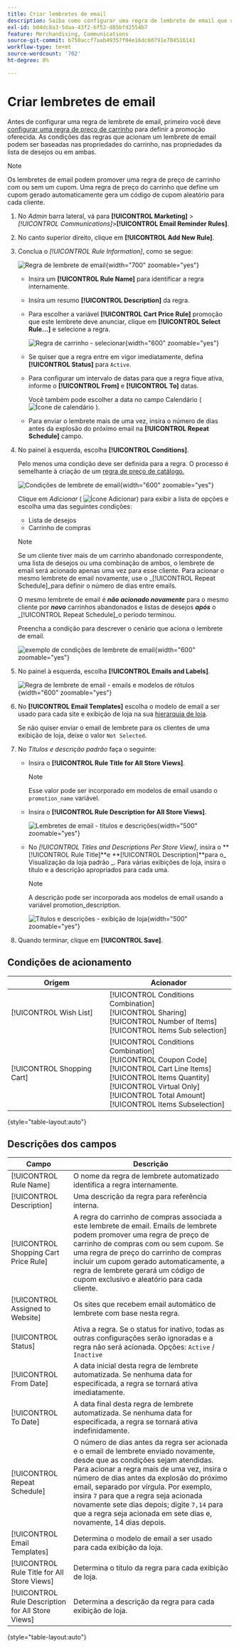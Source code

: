 ```yaml
---
title: Criar lembretes de email
description: Saiba como configurar uma regra de lembrete de email que use uma regra de preço de carrinho existente.
exl-id: b04dc8a3-5daa-43f2-bf52-d85bfd2554b7
feature: Merchandising, Communications
source-git-commit: b750accf7aab49357f04e16dc60791e704516141
workflow-type: tm+mt
source-wordcount: '702'
ht-degree: 0%

---
```


# Criar lembretes de email

Antes de configurar uma regra de lembrete de email, primeiro você deve [configurar uma regra de preço de carrinho](price-rules-cart-create.md) para definir a promoção oferecida. As condições das regras que acionam um lembrete de email podem ser baseadas nas propriedades do carrinho, nas propriedades da lista de desejos ou em ambas.

>[!NOTE]
>
>Os lembretes de email podem promover uma regra de preço de carrinho com ou sem um cupom. Uma regra de preço do carrinho que define um cupom gerado automaticamente gera um código de cupom aleatório para cada cliente.

1. No _Admin_ barra lateral, vá para **[!UICONTROL Marketing]** > _[!UICONTROL Communications]_>**[!UICONTROL Email Reminder Rules]**.

1. No canto superior direito, clique em **[!UICONTROL Add New Rule]**.

1. Conclua o _[!UICONTROL Rule Information]_, como se segue:

   ![Regra de lembrete de email](./assets/email-reminder-new.png){width="700" zoomable="yes"}

   - Insira um **[!UICONTROL Rule Name]** para identificar a regra internamente.

   - Insira um resumo **[!UICONTROL Description]** da regra.

   - Para escolher a variável **[!UICONTROL Cart Price Rule]** promoção que este lembrete deve anunciar, clique em **[!UICONTROL Select Rule…]** e selecione a regra.

     ![Regra de carrinho - selecionar](./assets/email-reminder-select-rule.png){width="600" zoomable="yes"}

   - Se quiser que a regra entre em vigor imediatamente, defina **[!UICONTROL Status]** para `Active`.

   - Para configurar um intervalo de datas para que a regra fique ativa, informe o **[!UICONTROL From]** e **[!UICONTROL To]** datas.

     Você também pode escolher a data no campo Calendário ( ![Ícone de calendário](../assets/icon-calendar.png) ).

   - Para enviar o lembrete mais de uma vez, insira o número de dias antes da explosão do próximo email na **[!UICONTROL Repeat Schedule]** campo.

1. No painel à esquerda, escolha **[!UICONTROL Conditions]**.

   Pelo menos uma condição deve ser definida para a regra. O processo é semelhante à criação de um [regra de preço de catálogo.](price-rules-catalog.md)

   ![Condições de lembrete de email](./assets/email-reminder-conditions.png){width="600" zoomable="yes"}

   Clique em _Adicionar_ ( ![Ícone Adicionar](../assets/icon-add-green-circle.png)) para exibir a lista de opções e escolha uma das seguintes condições:

   - Lista de desejos
   - Carrinho de compras

   >[!NOTE]
   >
   >Se um cliente tiver mais de um carrinho abandonado correspondente, uma lista de desejos ou uma combinação de ambos, o lembrete de email será acionado apenas uma vez para esse cliente. Para acionar o mesmo lembrete de email novamente, use o _[!UICONTROL Repeat Schedule]_para definir o número de dias entre emails. <br/>
   >
   >O mesmo lembrete de email é **_não acionado novamente_** para o mesmo cliente por **_novo_** carrinhos abandonados e listas de desejos **_após_** o _[!UICONTROL Repeat Schedule]_o período terminou.

   Preencha a condição para descrever o cenário que aciona o lembrete de email.

   ![exemplo de condições de lembrete de email](./assets/email-reminder-condition-example.png){width="600" zoomable="yes"}

1. No painel à esquerda, escolha **[!UICONTROL Emails and Labels]**.

   ![Regra de lembrete de email - emails e modelos de rótulos ](./assets/email-reminder-rule-emails-labels-email-templates.png){width="600" zoomable="yes"}

1. No **[!UICONTROL Email Templates]** escolha o modelo de email a ser usado para cada site e exibição de loja na sua [hierarquia de loja](../getting-started/websites-stores-views.md).

   Se não quiser enviar o email de lembrete para os clientes de uma exibição de loja, deixe o valor `Not Selected`.

1. No _Títulos e descrição padrão_ faça o seguinte:

   - Insira o **[!UICONTROL Rule Title for All Store Views]**.

     >[!NOTE]
     >
     >Esse valor pode ser incorporado em modelos de email usando o `promotion_name` variável.

   - Insira o **[!UICONTROL Rule Description for All Store Views]**.

     ![Lembretes de email - títulos e descrições](./assets/email-reminders-emails-and-labels-default-titles-description.png){width="500" zoomable="yes"}

   - No _[!UICONTROL Titles and Descriptions Per Store View]_, insira o **[!UICONTROL Rule Title]**e **[!UICONTROL Description]**para o_ Visualização da loja padrão _. Para várias exibições de loja, insira o título e a descrição apropriados para cada uma.

     >[!NOTE]
     >
     >A descrição pode ser incorporada aos modelos de email usando a variável promotion_description.

     ![Títulos e descrições - exibição de loja](./assets/email-reminder-rules-title-descriptions-per-store-view.png){width="500" zoomable="yes"}

1. Quando terminar, clique em **[!UICONTROL Save]**.

## Condições de acionamento

| Origem | Acionador |
|--- |--- |
| [!UICONTROL Wish List] | [!UICONTROL Conditions Combination]<br/>[!UICONTROL Sharing]<br/>[!UICONTROL Number of Items]<br/>[!UICONTROL Items Sub selection] |
| [!UICONTROL Shopping Cart] | [!UICONTROL Conditions Combination]<br/>[!UICONTROL Coupon Code]<br/>[!UICONTROL Cart Line Items]<br/>[!UICONTROL Items Quantity]<br/>[!UICONTROL Virtual Only]<br/>[!UICONTROL Total Amount]<br/>[!UICONTROL Items Subselection] |

{style="table-layout:auto"}

## Descrições dos campos

| Campo | Descrição |
|--- |--- |
| [!UICONTROL Rule Name] | O nome da regra de lembrete automatizado identifica a regra internamente. |
| [!UICONTROL Description] | Uma descrição da regra para referência interna. |
| [!UICONTROL Shopping Cart Price Rule] | A regra do carrinho de compras associada a este lembrete de email. Emails de lembrete podem promover uma regra de preço de carrinho de compras com ou sem cupom. Se uma regra de preço do carrinho de compras incluir um cupom gerado automaticamente, a regra de lembrete gerará um código de cupom exclusivo e aleatório para cada cliente. |
| [!UICONTROL Assigned to Website] | Os sites que recebem email automático de lembrete com base nesta regra. |
| [!UICONTROL Status] | Ativa a regra. Se o status for inativo, todas as outras configurações serão ignoradas e a regra não será acionada. Opções: `Active` / `Inactive` |
| [!UICONTROL From Date] | A data inicial desta regra de lembrete automatizada. Se nenhuma data for especificada, a regra se tornará ativa imediatamente. |
| [!UICONTROL To Date] | A data final desta regra de lembrete automatizada. Se nenhuma data for especificada, a regra se tornará ativa indefinidamente. |
| [!UICONTROL Repeat Schedule] | O número de dias antes da regra ser acionada e o email de lembrete enviado novamente, desde que as condições sejam atendidas. Para acionar a regra mais de uma vez, insira o número de dias antes da explosão do próximo email, separado por vírgula. Por exemplo, insira `7` para que a regra seja acionada novamente sete dias depois; digite `7,14` para que a regra seja acionada em sete dias e, novamente, 14 dias depois. |
| [!UICONTROL Email Templates] | Determina o modelo de email a ser usado para cada exibição da loja. |
| [!UICONTROL Rule Title for All Store Views] | Determina o título da regra para cada exibição de loja. |
| [!UICONTROL Rule Description for All Store Views] | Determina a descrição da regra para cada exibição de loja. |

{style="table-layout:auto"}
